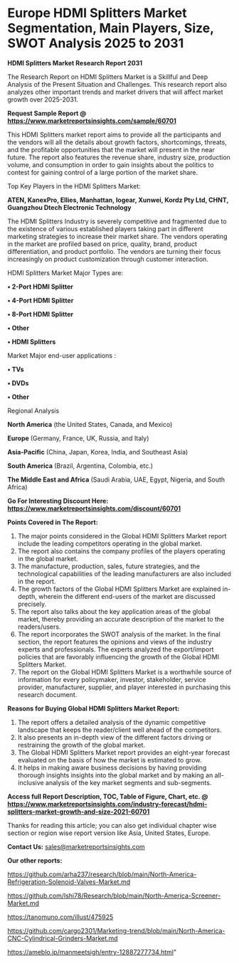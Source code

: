  # Europe HDMI Splitters Market Segmentation, Main Players, Size, SWOT Analysis 2025 to 2031

<strong>HDMI Splitters Market Research Report 2031</strong>

The Research Report on HDMI Splitters Market is a Skillful and Deep Analysis of the Present Situation and Challenges. This research report also analyzes other important trends and market drivers that will affect market growth over 2025-2031.

<strong>Request Sample Report @ <a href=https://www.marketreportsinsights.com/sample/60701>https://www.marketreportsinsights.com/sample/60701</a></strong>

This HDMI Splitters market report aims to provide all the participants and the vendors will all the details about growth factors, shortcomings, threats, and the profitable opportunities that the market will present in the near future. The report also features the revenue share, industry size, production volume, and consumption in order to gain insights about the politics to contest for gaining control of a large portion of the market share.

Top Key Players in the HDMI Splitters Market:

<strong>ATEN, KanexPro, Ellies, Manhattan, Iogear, Xunwei, Kordz Pty Ltd, CHNT, Guangzhou Dtech Electronic Technology</strong>

The HDMI Splitters Industry is severely competitive and fragmented due to the existence of various established players taking part in different marketing strategies to increase their market share. The vendors operating in the market are profiled based on price, quality, brand, product differentiation, and product portfolio. The vendors are turning their focus increasingly on product customization through customer interaction.

HDMI Splitters Market Major Types are:

<strong>• 2-Port HDMI Splitter

• 4-Port HDMI Splitter

• 8-Port HDMI Splitter

• Other

• HDMI Splitters</strong>

Market Major end-user applications :

<strong>• TVs

• DVDs

• Other</strong>

Regional Analysis

</u><strong><b>North America</b></strong> (the United States, Canada, and Mexico)

<strong><b>Europe </b></strong>(Germany, France, UK, Russia, and Italy)

<strong><b>Asia-Pacific</b></strong> (China, Japan, Korea, India, and Southeast Asia)

<strong><b>South America</b></strong> (Brazil, Argentina, Colombia, etc.)

<strong><b>The Middle East and Africa</b></strong> (Saudi Arabia, UAE, Egypt, Nigeria, and South Africa)

<strong>Go For Interesting Discount Here: <a href=https://www.marketreportsinsights.com/discount/60701>https://www.marketreportsinsights.com/discount/60701</a></strong>

<strong>Points Covered in The Report:</strong>
<ol>
  <li>The major points considered in the Global HDMI Splitters Market report include the leading competitors operating in the global market.</li>
  <li>The report also contains the company profiles of the players operating in the global market.</li>
  <li>The manufacture, production, sales, future strategies, and the technological capabilities of the leading manufacturers are also included in the report.</li>
  <li>The growth factors of the Global HDMI Splitters Market are explained in-depth, wherein the different end-users of the market are discussed precisely.</li>
  <li>The report also talks about the key application areas of the global market, thereby providing an accurate description of the market to the readers/users.</li>
  <li>The report incorporates the SWOT analysis of the market. In the final section, the report features the opinions and views of the industry experts and professionals. The experts analyzed the export/import policies that are favorably influencing the growth of the Global HDMI Splitters Market.</li>
  <li>The report on the Global HDMI Splitters Market is a worthwhile source of information for every policymaker, investor, stakeholder, service provider, manufacturer, supplier, and player interested in purchasing this research document.</li>
</ol>
<strong>Reasons for Buying Global HDMI Splitters Market Report:</strong>

<ol>
  <li>The report offers a detailed analysis of the dynamic competitive landscape that keeps the reader/client well ahead of the competitors.</li>
  <li>It also presents an in-depth view of the different factors driving or restraining the growth of the global market.</li>
  <li>The Global HDMI Splitters Market report provides an eight-year forecast evaluated on the basis of how the market is estimated to grow.</li>
  <li>It helps in making aware business decisions by having providing thorough insights insights into the global market and by making an all-inclusive analysis of the key market segments and sub-segments.</li>
</ol>
<strong>Access full Report Description, TOC, Table of Figure, Chart, etc. @ <a href=https://www.marketreportsinsights.com/industry-forecast/hdmi-splitters-market-growth-and-size-2021-60701>https://www.marketreportsinsights.com/industry-forecast/hdmi-splitters-market-growth-and-size-2021-60701</a></strong>


Thanks for reading this article; you can also get individual chapter wise section or region wise report version like Asia, United States, Europe.

<strong>Contact Us:</strong>
sales@marketreportsinsights.com

<strong>Our other reports:</strong>

<a href=https://github.com/arha237/research/blob/main/North-America-Refrigeration-Solenoid-Valves-Market.md>https://github.com/arha237/research/blob/main/North-America-Refrigeration-Solenoid-Valves-Market.md</a>

<a href=https://github.com/Ishi78/Research/blob/main/North-America-Screener-Market.md>https://github.com/Ishi78/Research/blob/main/North-America-Screener-Market.md</a>

<a href=https://tanomuno.com/illust/475925>https://tanomuno.com/illust/475925</a>

<a href=https://github.com/cargo2301/Marketing-trend/blob/main/North-America-CNC-Cylindrical-Grinders-Market.md>https://github.com/cargo2301/Marketing-trend/blob/main/North-America-CNC-Cylindrical-Grinders-Market.md</a>

<a href=https://ameblo.jp/manmeetsigh/entry-12887277734.html>https://ameblo.jp/manmeetsigh/entry-12887277734.html</a>"
